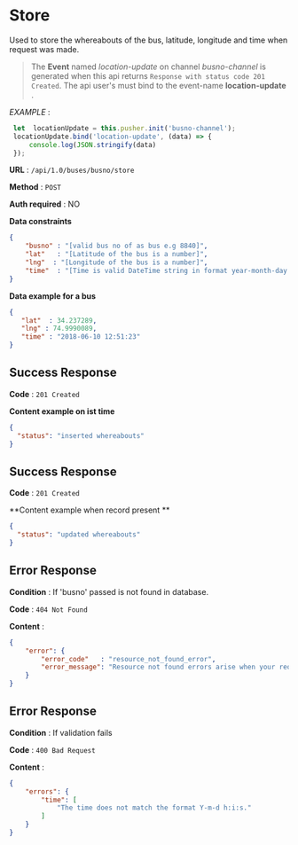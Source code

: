 # Store

Used to store the whereabouts of the bus, latitude, longitude and time when request was made.
> The **Event** named *location-update* on channel *busno-channel* is generated when this api returns `Response with status code 201 Created`.
> The api user's must bind to the event-name **location-update** .
>
*EXAMPLE* :
 ```typescript
  let  locationUpdate = this.pusher.init('busno-channel');
  locationUpdate.bind('location-update', (data) => {
      console.log(JSON.stringify(data)
  });
```
**URL** : `/api/1.0/buses/busno/store`

**Method** : `POST`

**Auth required** : NO

**Data constraints**

```json
{
    "busno" : "[valid bus no of as bus e.g 8840]",
    "lat"   : "[Latitude of the bus is a number]",
    "lng"  : "[Longitude of the bus is a number]",
    "time"  : "[Time is valid DateTime string in format year-month-day hour:min:sec ]"
}
```

**Data example for a bus**

```json
{
   "lat"  : 34.237289,
   "lng" : 74.9990089,
   "time" : "2018-06-10 12:51:23"
}
```

## Success Response

**Code** : `201 Created`

**Content example on ist time**

```json
{
  "status": "inserted whereabouts"
}
```
## Success Response

**Code** : `201 Created`

**Content example when record present **
```json
{
  "status": "updated whereabouts"
}
```
## Error Response
**Condition** : If 'busno'  passed is not found in database.

**Code** : `404 Not Found`

**Content** :

```json
{
    "error": {
        "error_code"   : "resource_not_found_error",
        "error_message": "Resource not found errors arise when your request is trying to access the resources not found in datbase."
    }
}
```
## Error Response

**Condition** : If validation fails

**Code** : `400 Bad Request`

**Content** :

```json
{
    "errors": {
        "time": [
            "The time does not match the format Y-m-d h:i:s."
        ]
    }
}
```